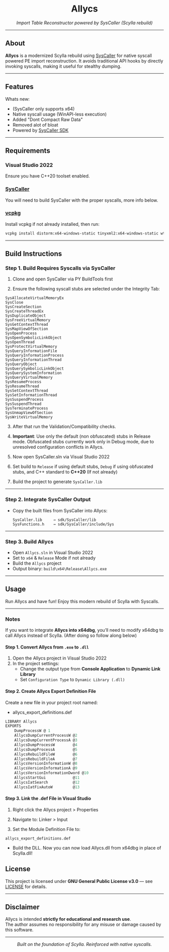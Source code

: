 <h1 align="center">Allycs</h1>
<p align="center"><i>Import Table Reconstructor powered by SysCaller (Scylla rebuild)</i></p>

---

## About

**Allycs** is a modernized Scylla rebuild using [SysCaller](https://github.com/SysCallerSDK/SysCaller) for native syscall powered PE import reconstruction. It avoids traditional API hooks by directly invoking syscalls, making it useful for stealthy dumping.

---

## Features

Whats new: 
- (SysCaller only supports x64)
- Native syscall usage (WinAPI-less execution)
- Added "Dont Compact Raw Data"
- Removed alot of bloat
- Powered by [SysCaller SDK](https://github.com/SysCallerSDK/SysCaller)

---

## Requirements

### Visual Studio 2022  
Ensure you have C++20 toolset enabled.

### [SysCaller](https://github.com/SysCallerSDK/SysCaller)
You will need to build SysCaller with the proper syscalls, more info below.

### [vcpkg](https://github.com/microsoft/vcpkg)
Install vcpkg if not already installed, then run:

```bash
vcpkg install distorm:x64-windows-static tinyxml2:x64-windows-static wtl:x64-windows-static
```

---

## Build Instructions

### Step 1. Build Requires Syscalls via SysCaller

1. Clone and open SysCaller via PY BuildTools first

2. Ensure the following syscall stubs are selected under the Integrity Tab:

```plaintext
SysAllocateVirtualMemoryEx
SysClose
SysCreateSection
SysCreateThreadEx
SysDuplicateObject
SysFreeVirtualMemory
SysGetContextThread
SysMapViewOfSection
SysOpenProcess
SysOpenSymbolicLinkObject
SysOpenThread
SysProtectVirtualMemory
SysQueryInformationFile
SysQueryInformationProcess
SysQueryInformationThread
SysQueryObject
SysQuerySymbolicLinkObject
SysQuerySystemInformation
SysQueryVirtualMemory
SysResumeProcess
SysResumeThread
SysSetContextThread
SysSetInformationThread
SysSuspendProcess
SysSuspendThread
SysTerminateProcess
SysUnmapViewOfSection
SysWriteVirtualMemory
```

3. After that run the Validation/Compatibility checks.

4. **Important**: Use only the default (non obfuscated) stubs in Release mode.
Obfuscated stubs currently work only in Debug mode, due to unresolved configuration conflicts in Allycs.

5. Now open SysCaller.sln via Visual Studio 2022

6. Set build to `Release` if using default stubs, `Debug` if using obfuscated stubs, and C++ standard to **C++20** (If not already)

7. Build the project to generate `SysCaller.lib`

---

### Step 2. Integrate SysCaller Output

- Copy the built files from SysCaller into Allycs:

    ```
    SysCaller.lib     → sdk/SysCaller/lib
    SysFunctions.h    → sdk/SysCaller/include/Sys
    ```

---

### Step 3. Build Allycs

- Open `Allycs.sln` in Visual Studio 2022
- Set to `x64` & `Release` Mode if not already  
- Build the `Allycs` project  
- Output binary: `build\x64\Release\Allycs.exe`

---

## Usage

Run Allycs and have fun! Enjoy this modern rebuild of Scylla with Syscalls.

---

### Notes

If you want to integrate **Allycs into x64dbg**, you’ll need to modify x64dbg to call Allycs instead of Scylla. (After doing so follow along below)

#### Step 1. Convert Allycs from `.exe` to `.dll`

1. Open the Allycs project in Visual Studio 2022
2. In the project settings:
    - Change the output type from **Console Application** to **Dynamic Link Library**
    - Set `Configuration Type` to `Dynamic Library (.dll)`

#### Step 2. Create Allycs Export Definition File

Create a new file in your project root named:

- allycs_export_definitions.def

```def
LIBRARY Allycs
EXPORTS
    DumpProcessW @ 1
    AllycsDumpCurrentProcessW @2
    AllycsDumpCurrentProcessA @3
    AllycsDumpProcessW        @4
    AllycsDumpProcessA        @5
    AllycsRebuildFileW        @6
    AllycsRebuildFileA        @7
    AllycsVersionInformationW @8
    AllycsVersionInformationA @9
    AllycsVersionInformationDword @10
    AllycsStartGui            @11
    AllycsIatSearch           @12
    AllycsIatFixAutoW         @13
```

#### Step 3. Link the .def File in Visual Studio

1. Right click the Allycs project > Properties

2. Navigate to: Linker > Input

3. Set the Module Definition File to:

```plaintext
allycs_export_definitions.def
```

- Build the DLL. Now you can now load Allycs.dll from x64dbg in place of Scylla.dll!

## License

This project is licensed under **GNU General Public License v3.0** — see [LICENSE](LICENSE) for details.

---

## Disclaimer

Allycs is intended **strictly for educational and research use**.  
The author assumes no responsibility for any misuse or damage caused by this software.

---

<p align="center">
  <i>Built on the foundation of Scylla. Reinforced with native syscalls.</i>
</p>
